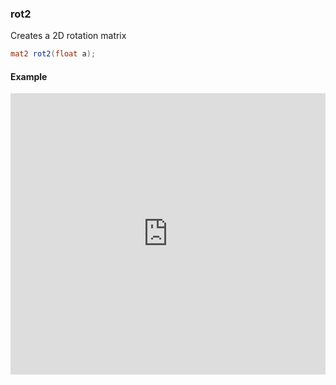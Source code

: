### rot2
Creates a 2D rotation matrix 

```glsl
mat2 rot2(float a);
```

#### Example
<iframe width="100%" height="450px" src="https://shaderpark.com/sculpture/-LeU7VpzLP0VejOscP9v?example=true&embed=true" frameborder="0"></iframe>